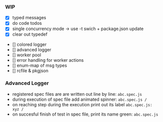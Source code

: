 ### WIP

* [x] typed messages
* [x] do code todos
* [x] single concurrency mode -> use -t swich + package.json update
* [x] clear out typedef

* [] colored logger
* [] advanced logger
* [] worker pool
* [] error handling for worker actions
* [] enum-map of msg types
* [] rcfile & pkgjson

### Advanced Logger

* registered spec files are are written out line by line: `abc.spec.js`
* during execution of spec file add animated spinner: `abc.spec.js /`
* on reaching step during the execution print out its label `abc.spec.js: xyz /`
* on succesful finish of test in spec file, print its name green: `abc.spec.js`